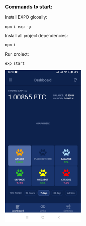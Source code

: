 ### Commands to start:

Install EXPO globally:
```
npm i exp -g
```

Install all project dependencies:
```
npm i
```

Run project:
```
exp start
```

<img src="https://github.com/qmir/RN.testTask/blob/master/Screenshot.png" width="50%" height="50%">
